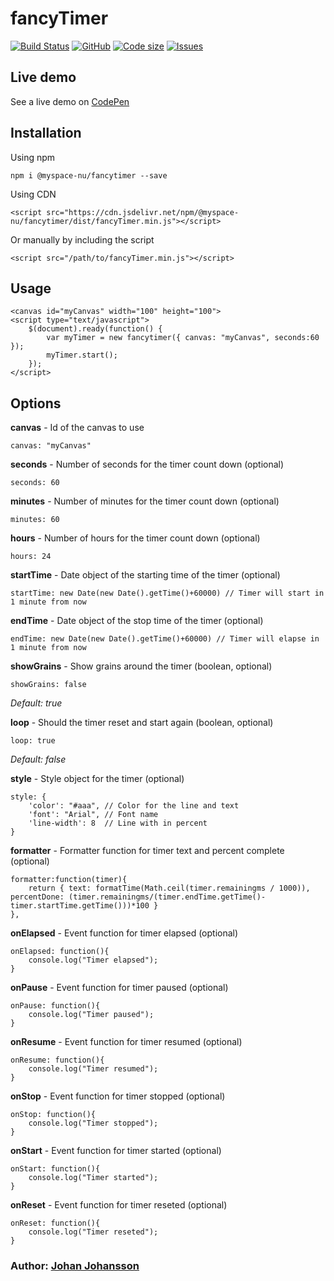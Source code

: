 # fancyTimer

[![Build Status](https://travis-ci.com/myspace-nu/fancyTimer.svg?branch=main)](https://travis-ci.com/myspace-nu/fancyTimer)
[![GitHub](https://img.shields.io/github/license/mashape/apistatus.svg)](https://github.com/myspace-nu/fancyTimer/blob/master/LICENSE)
[![Code size](https://img.shields.io/github/languages/code-size/myspace-nu/fancyTimer)](https://github.com/myspace-nu/fancyTimer)
[![Issues](https://img.shields.io/github/issues-raw/myspace-nu/fancyTimer)](https://github.com/myspace-nu/fancyTimer/issues)

## Live demo

See a live demo on [CodePen](https://codepen.io/myspace-nu/pen/eYvMjQQ)

## Installation

Using npm

	npm i @myspace-nu/fancytimer --save

Using CDN

	<script src="https://cdn.jsdelivr.net/npm/@myspace-nu/fancytimer/dist/fancyTimer.min.js"></script>

Or manually by including the script

	<script src="/path/to/fancyTimer.min.js"></script>

## Usage

	<canvas id="myCanvas" width="100" height="100">
	<script type="text/javascript">
		$(document).ready(function() {
			var myTimer = new fancytimer({ canvas: "myCanvas", seconds:60 });
			myTimer.start();
		});
	</script>

## Options

**canvas** - Id of the canvas to use

    canvas: "myCanvas"

**seconds** - Number of seconds for the timer count down (optional)

    seconds: 60

**minutes** - Number of minutes for the timer count down (optional)

    minutes: 60

**hours** - Number of hours for the timer count down (optional)

    hours: 24

**startTime** - Date object of the starting time of the timer (optional)

    startTime: new Date(new Date().getTime()+60000) // Timer will start in 1 minute from now

**endTime** - Date object of the stop time of the timer (optional)

    endTime: new Date(new Date().getTime()+60000) // Timer will elapse in 1 minute from now

**showGrains** - Show grains around the timer (boolean, optional)

    showGrains: false

*Default: true*

**loop** - Should the timer reset and start again (boolean, optional)

    loop: true

*Default: false*

**style** - Style object for the timer (optional)

    style: {
        'color': "#aaa", // Color for the line and text
        'font': "Arial", // Font name
        'line-width': 8  // Line with in percent
    }

**formatter** - Formatter function for timer text and percent complete (optional)

    formatter:function(timer){
        return { text: formatTime(Math.ceil(timer.remainingms / 1000)), percentDone: (timer.remainingms/(timer.endTime.getTime()-timer.startTime.getTime()))*100 }
    },

**onElapsed** - Event function for timer elapsed (optional)

    onElapsed: function(){
        console.log("Timer elapsed");
    }

**onPause** - Event function for timer paused (optional)

    onPause: function(){
        console.log("Timer paused");
    }

**onResume** - Event function for timer resumed (optional)

    onResume: function(){
        console.log("Timer resumed");
    }

**onStop** - Event function for timer stopped (optional)

    onStop: function(){
        console.log("Timer stopped");
    }

**onStart** - Event function for timer started (optional)

    onStart: function(){
        console.log("Timer started");
    }

**onReset** - Event function for timer reseted (optional)

    onReset: function(){
        console.log("Timer reseted");
    }

### Author: [Johan Johansson](https://github.com/myspace-nu)
